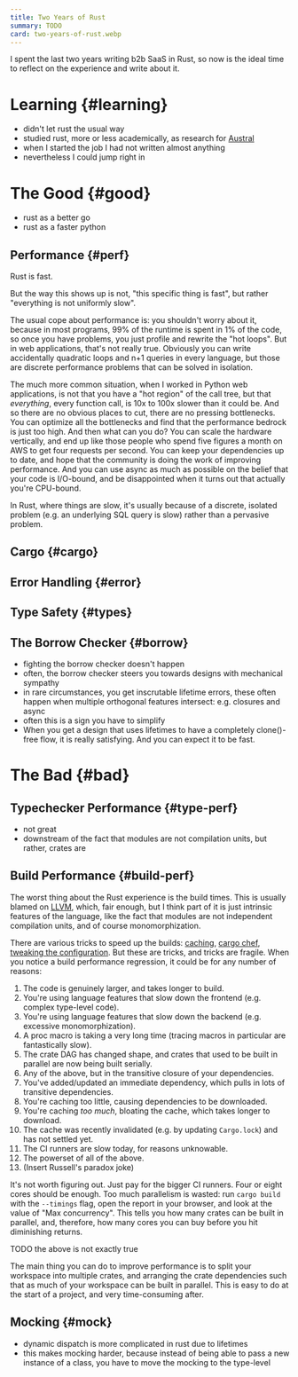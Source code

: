 ```yaml
---
title: Two Years of Rust
summary: TODO
card: two-years-of-rust.webp
---
```


I spent the last two years writing b2b SaaS in Rust, so now is the ideal time to reflect on the experience and write about it.

# Learning {#learning}

- didn't let rust the usual way
- studied rust, more or less academically, as research for [Austral][au]
- when I started the job I had not written almost anything
- nevertheless I could jump right in

# The Good {#good}

- rust as a better go
- rust as a faster python

## Performance {#perf}

Rust is fast.

But the way this shows up is not, "this specific thing is fast", but rather "everything is not uniformly slow".

The usual cope about performance is: you shouldn't worry about it, because in most programs, 99% of the runtime is spent in 1% of the code, so once you have problems, you just profile and rewrite the "hot loops". But in web applications, that's not really true. Obviously you can write accidentally quadratic loops and n+1 queries in every language, but those are discrete performance problems that can be solved in isolation.

The much more common situation, when I worked in Python web applications, is not that you have a "hot region" of the call tree, but that _everything_, every function call, is 10x to 100x slower than it could be. And so there are no obvious places to cut, there are no pressing bottlenecks. You can optimize all the bottlenecks and find that the performance bedrock is just too high. And then what can you do? You can scale the hardware vertically, and end up like those people who spend five figures a month on AWS to get four requests per second. You can keep your dependencies up to date, and hope that the community is doing the work of improving performance. And you can use async as much as possible on the belief that your code is I/O-bound, and be disappointed when it turns out that actually you're CPU-bound.

In Rust, where things are slow, it's usually because of a discrete, isolated problem (e.g. an underlying SQL query is slow) rather than a pervasive problem.

## Cargo {#cargo}

## Error Handling {#error}

## Type Safety {#types}

## The Borrow Checker {#borrow}

- fighting the borrow checker doesn't happen
- often, the borrow checker steers you towards designs with mechanical sympathy
- in rare circumstances, you get inscrutable lifetime errors, these often happen when multiple orthogonal features intersect: e.g. closures and async
- often this is a sign you have to simplify
- When you get a design that uses lifetimes to have a completely clone()-free flow, it is really satisfying. And you can expect it to be fast.

# The Bad {#bad}

## Typechecker Performance {#type-perf}

- not great
- downstream of the fact that modules are not compilation units, but rather, crates are

## Build Performance {#build-perf}

The worst thing about the Rust experience is the build times. This is usually blamed on [LLVM], which, fair enough, but I think part of it is just intrinsic features of the language, like the fact that modules are not independent compilation units, and of course monomorphization.

There are various tricks to speed up the builds: [caching][cache], [cargo chef][chef], [tweaking the configuration][matklad]. But these are tricks, and tricks are fragile. When you notice a build performance regression, it could be for any number of reasons:

1. The code is genuinely larger, and takes longer to build.
1. You're using language features that slow down the frontend (e.g. complex type-level code).
1. You're using language features that slow down the backend (e.g. excessive monomorphization).
1. A proc macro is taking a very long time (tracing macros in particular are fantastically slow).
1. The crate DAG has changed shape, and crates that used to be built in parallel are now being built serially.
1. Any of the above, but in the transitive closure of your dependencies.
1. You've added/updated an immediate dependency, which pulls in lots of transitive dependencies.
1. You're caching too little, causing dependencies to be downloaded.
1. You're caching _too much_, bloating the cache, which takes longer to download.
1. The cache was recently invalidated (e.g. by updating `Cargo.lock`) and has not settled yet.
1. The CI runners are slow today, for reasons unknowable.
1. The powerset of all of the above.
1. (Insert Russell's paradox joke)

It's not worth figuring out. Just pay for the bigger CI runners. Four or eight cores should be enough. Too much parallelism is wasted: run `cargo build` with the `--timings` flag, open the report in your browser, and look at the value of "Max concurrency". This tells you how many crates can be built in parallel, and, therefore, how many cores you can buy before you hit diminishing returns.

TODO the above is not exactly true

The main thing you can do to improve performance is to split your workspace into multiple crates, and arranging the crate dependencies such that as much of your workspace can be built in parallel. This is easy to do at the start of a project, and very time-consuming after.

## Mocking {#mock}

- dynamic dispatch is more complicated in rust due to lifetimes
- this makes mocking harder, because instead of being able to pass a new instance of a class, you have to move the mocking to the type-level

[LLVM]: https://llvm.org/
[au]: https://github.com/austral/austral
[cache]: https://github.com/Swatinem/rust-cache
[chef]: https://github.com/LukeMathWalker/cargo-chef
[matklad]: https://matklad.github.io/2021/09/04/fast-rust-builds.html
